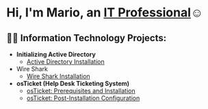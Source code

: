 <h1>Hi, I'm Mario, an <a href="https://www.linkedin.com/in/mario-rodas-109ab715b/">IT Professional</a>☺</h1>

<h2>👨‍💻 Information Technology Projects:</h2>

- <b>Initializing Active Directory</b>
  - [Active Directory Installation](https://github.com/MarioJrodas/Initializing-Active-Directory/blob/main/README.md)
- Wire Shark   
    - [Wire Shark Installation](https://github.com/MarioJrodas/Wire-Shark-Install)     
 - <b>osTicket (Help Desk Ticketing System)</b>
    - [osTicket: Prerequisites and Installation](https://github.com/AustinmJoseph/ostiket-prereqs)
    - [osTicket: Post-Installation Configuration](https://github.com/AustinmJoseph/post-install-config)
